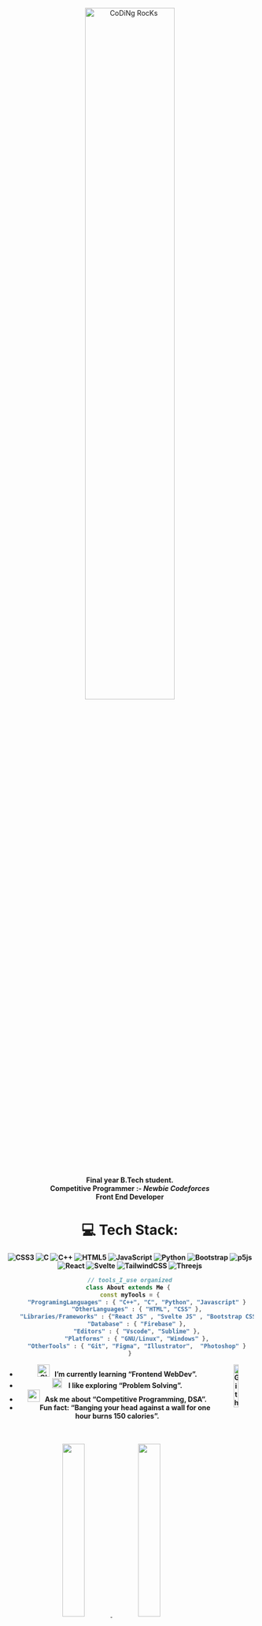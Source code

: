 <div align="center" width="50">
 <br>
<img src="https://github.com/mananbansal2002/mananbansal2002/blob/main/images/dev-working_rounded.gif?raw=true" href="https://github.com/mananbansal2002" alt="CoDiNg RocKs"  width="60%"/><br> 
  <br>
<p>    <strong>Final year B.Tech student. <br>
  Competitive Programmer :- <i>Newbie Codeforces </i> <br>
  Front End Developer





<!-- ![tools_I_use](https://img.shields.io/badge/-%F0%9F%9A%80%20Tools%20I%20use-orange) -->
# 💻 Tech Stack:
![CSS3](https://img.shields.io/badge/css3-%231572B6.svg?style=for-the-badge&logo=css3&logoColor=white) ![C](https://img.shields.io/badge/c-%2300599C.svg?style=for-the-badge&logo=c&logoColor=white) ![C++](https://img.shields.io/badge/c++-%2300599C.svg?style=for-the-badge&logo=c%2B%2B&logoColor=white) ![HTML5](https://img.shields.io/badge/html5-%23E34F26.svg?style=for-the-badge&logo=html5&logoColor=white) ![JavaScript](https://img.shields.io/badge/javascript-%23323330.svg?style=for-the-badge&logo=javascript&logoColor=%23F7DF1E) ![Python](https://img.shields.io/badge/python-3670A0?style=for-the-badge&logo=python&logoColor=ffdd54) ![Bootstrap](https://img.shields.io/badge/bootstrap-%23563D7C.svg?style=for-the-badge&logo=bootstrap&logoColor=white) ![p5js](https://img.shields.io/badge/p5.js-ED225D?style=for-the-badge&logo=p5.js&logoColor=FFFFFF) ![React](https://img.shields.io/badge/react-%2320232a.svg?style=for-the-badge&logo=react&logoColor=%2361DAFB) ![Svelte](https://img.shields.io/badge/svelte-%23f1413d.svg?style=for-the-badge&logo=svelte&logoColor=white) ![TailwindCSS](https://img.shields.io/badge/tailwindcss-%2338B2AC.svg?style=for-the-badge&logo=tailwind-css&logoColor=white) ![Threejs](https://img.shields.io/badge/threejs-black?style=for-the-badge&logo=three.js&logoColor=white) 
```dart
// tools_I_use organized
class About extends Me { 
  const myTools = {  
    "ProgramingLanguages" : { "C++", "C", "Python", "Javascript" }
    "OtherLanguages" : { "HTML", "CSS" },
    "Libraries/Frameworks" : {"React JS" , "Svelte JS" , "Bootstrap CSS" , "P5 JS" },
    "Database" : { "Firebase" },
    "Editors" : { "Vscode", "Sublime" },
    "Platforms" : { "GNU/Linux", "Windows" },
    "OtherTools" : { "Git", "Figma", "Illustrator",  "Photoshop" }
}
```

-  <img alt="GIF" src="https://github.com/mananbansal2002/mananbansal2002/blob/main/images/Developer.gif" width="25" /> &nbsp; I’m currently learning “Frontend WebDev”. <img width="15%" align="right" alt="Github Image" src="https://github.com/mananbansal2002/mananbansal2002/blob/main/images/linux_rounded.gif?raw=true" /><br>
- <img src="https://github.com/mananbansal2002/mananbansal2002/blob/main/images/hyperkitty.gif?raw=true" width="20" />&nbsp;&nbsp;&nbsp; I like exploring “Problem Solving”. <br>
- <img src="https://github.com/mananbansal2002/mananbansal2002/blob/main/images/message.gif?raw=true" width="25" />&nbsp;&nbsp; Ask me about “Competitive Programming, DSA”. <br>
- &nbsp;&nbsp;<img src="https://github.com/mananbansal2002/mananbansal2002/blob/main/images/lightning.gif?raw=true" width="12" />&nbsp;&nbsp;&nbsp;&nbsp;Fun fact: “Banging your head against a wall for one hour burns **150 calories**”.<br><br><br>

<div align="center" >
<a  href="https://github.com/mananbansal2002">

   <img width= "30%" src="http://github-profile-summary-cards.vercel.app/api/cards/repos-per-language?username=mananbansal2002&theme=github_dark"/>


    
<img width="30%" src="http://github-profile-summary-cards.vercel.app/api/cards/most-commit-language?username=mananbansal2002&theme=github_dark"/>
  
  <img width="30%" src="http://github-profile-summary-cards.vercel.app/api/cards/stats?username=mananbansal2002&theme=github_dark"/>

</a>

<!--   ![](http://github-profile-summary-cards.vercel.app/api/cards/profile-details?username=mananbansal2002&theme=github_dark) -->
  
<details>
  <summary>More stats</summary>
  
<img align="center" src="http://github-profile-summary-cards.vercel.app/api/cards/profile-details?username=mananbansal2002&theme=github_dark" >

</details>

<hr></hr>

<img src="https://github.com/mananbansal2002/mananbansal2002/blob/main/images/dino_rounded.gif?raw=true" href="https://github.com/mananbansal2002" width="75%"/><br>
<img src="https://github.com/mananbansal2002/mananbansal2002/blob/main/images/this_page_is.gif?raw=true"  width="40%"/>
  

  
[![Behance](https://img.shields.io/badge/Behance-1769ff?logo=behance&logoColor=white)](https://behance.net/mananbansal2) [![LinkedIn](https://img.shields.io/badge/LinkedIn-%230077B5.svg?logo=linkedin&logoColor=white)](https://linkedin.com/in/manan-bansal-713523202) 
<a href="https://www.codechef.com/users/manan1806" target="blank"><img align="center" src="https://www.codechef.com/misc/fb-image-icon.png" alt="manan1806" height="30" width="40" /></a>
<a href="https://codeforces.com/profile/manan.bansal.1806" target="blank"><img align="center" src="https://raw.githubusercontent.com/rahuldkjain/github-profile-readme-generator/master/src/images/icons/Social/codeforces.svg" alt="manan.bansal.1806" height="30" width="40" /></a>
<a href="https://www.leetcode.com/1806manan" target="blank"><img align="center" src="https://raw.githubusercontent.com/rahuldkjain/github-profile-readme-generator/master/src/images/icons/Social/leet-code.svg" alt="1806manan" height="30" width="40" /></a>



</div>
